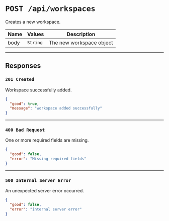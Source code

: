 # `POST /api/workspaces`

Creates a new workspace.

| Name | Values   | Description              |
| ---- | -------- | ------------------------ |
| body | `String` | The new workspace object |

---
## Responses

### `201 Created`
Workspace successfully added.

```json
{
  "good": true,
  "message": "workspace added successfully"
}
```

---
### `400 Bad Request`
One or more required fields are missing.
```json
{
  "good": false,
  "error": "Missing required fields"
}
```

---
### `500 Internal Server Error`
An unexpected server error occurred.
```json
{
  "good": false,
  "error": "internal server error"
}
```